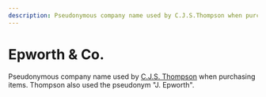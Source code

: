 ```yaml
---
description: Pseudonymous company name used by C.J.S.Thompson when purchasing items.
---
```


# Epworth & Co.

Pseudonymous company name used by [C.J.S. Thompson](https://github.com/wellcomecollection/transcribe-wellcome/tree/7f4a81ccda2fc86326a81d7ca2e3ae240ea0d84a/research/organisations/research/people/alphabetical/thompson-cjs.md) when purchasing items. Thompson also used the pseudonym "J. Epworth".


